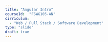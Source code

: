```yaml
---
title: "Angular Intro"
courseId:  "FSWG105-AN"
cirriculum:
  - "Web / Full Stack / Software Development"
type: "slide"
draft: true
---
```

